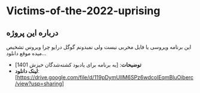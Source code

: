 # Victims-of-the-2022-uprising

## درباره این پروژه
این برنامه ویروسی یا فایل مخربی نیست ولی نمیدونم گوگل درایو چرا ویروس تشخیص میده موقع دانلود...


- **توضیحات**: [یه برنامه برای یادبود کشته‌شدگان خیزش 1401]
- **لینک دانلود**: [https://drive.google.com/file/d/119pDymUIlM6SPz6wdcoIEqmBluOiberc/view?usp=sharing]


